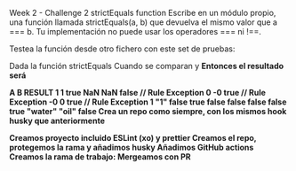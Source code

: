 Week 2 - Challenge 2
strictEquals function
Escribe en un módulo propio, una función llamada strictEquals(a, b) que devuelva el mismo valor que a === b. Tu implementación no puede usar los operadores === ni !==.

Testea la función desde otro fichero con este set de pruebas:

Dada la función strictEquals
Cuando se comparan <A> y <B>
Entonces el resultado será <Result>

A B RESULT
1 1 true
NaN NaN false // Rule Exception
0 -0 true // Rule Exception
-0 0 true // Rule Exception
1 "1" false
true false false
false false true
"water" "oil" false
Crea un repo como siempre, con los mismos hook husky que anteriormente

Creamos proyecto incluido ESLint (xo) y prettier
Creamos el repo, protegemos la rama y añadimos husky
Añadimos GitHub actions
Creamos la rama de trabajo:
Mergeamos con PR
